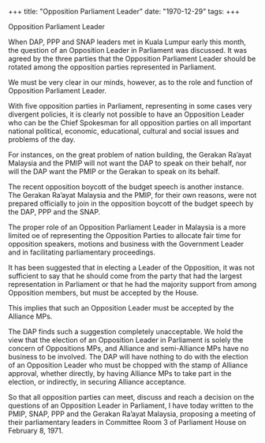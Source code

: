 +++ 
title: "Opposition Parliament Leader"
date: "1970-12-29"
tags:
+++

Opposition Parliament Leader

When DAP, PPP and SNAP leaders met in Kuala Lumpur early this month, the question of an Opposition Leader in Parliament was discussed. It was agreed by the three parties that the Opposition Parliament Leader should be rotated among the opposition parties represented in Parliament.

We must be very clear in our minds, however, as to the role and function of Opposition Parliament Leader.

With five opposition parties in Parliament, representing in some cases very divergent policies, it is clearly not possible to have an Opposition Leader who can be the Chief Spokesman for all opposition parties on all important national political, economic, educational, cultural and social issues and problems of the day.</u>

For instances, on the great problem of nation building, the Gerakan Ra’ayat Malaysia and the PMIP will not want the DAP to speak on their behalf, nor will the DAP want the PMIP or the Gerakan to speak on its behalf.

The recent opposition boycott of the budget speech is another instance. The Gerakan Ra’ayat Malaysia and the PMIP, for their own reasons, were not prepared officially to join in the opposition boycott of the budget speech by the DAP, PPP and the SNAP.

The proper role of an Opposition Parliament Leader in Malaysia is a more limited oe of representing the Opposition Parties to allocate fair time for opposition speakers, motions and business with the Government Leader and in facilitating parliamentary proceedings.

It has been suggested that in electing a Leader of the Opposition, it was not sufficient to say that he should come from the party that had the largest representation in Parliament or that he had the majority support from among Opposition members, but must be accepted by the House.

This implies that such an Opposition Leader must be accepted by the Alliance MPs.

The DAP finds such a suggestion completely unacceptable. We hold the view that the election of an Opposition Leader in Parliament is solely the concern of Oppositions MPs, and Alliance and semi-Alliance MPs have no business to be involved. The DAP will have nothing to do with the election of an Opposition Leader who must be chopped with the stamp of Alliance approval, whether directly, by having Alliance MPs to take part in the election, or indirectly, in securing Alliance acceptance.

So that all opposition parties can meet, discuss and reach a decision on the questions of an Opposition Leader in Parliament, I have today written to the PMIP, SNAP, PPP and the Gerakan Ra’ayat Malaysia, proposing a meeting of their parliamentary leaders in Committee Room 3 of Parliament House on February 8, 1971.
 
